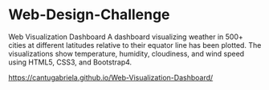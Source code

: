 # Web-Design-Challenge

Web Visualization Dashboard
A dashboard visualizing weather in 500+ cities at different latitudes relative to their equator line has been plotted. The visualizations show temperature, humidity, cloudiness, and wind speed using HTML5, CSS3, and Bootstrap4.

https://cantugabriela.github.io/Web-Visualization-Dashboard/
